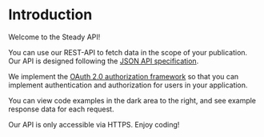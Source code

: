 # Introduction

Welcome to the Steady API!

You can use our REST-API to fetch data in the scope of your publication.
Our API is designed following the [JSON API specification](http://jsonapi.org).

We implement the [OAuth 2.0 authorization framework](https://tools.ietf.org/html/rfc6749) so that you can implement authentication and
authorization for users in your application.

You can view code examples in the dark area to the right, and see example response data for each request.

Our API is only accessible via HTTPS. Enjoy coding!